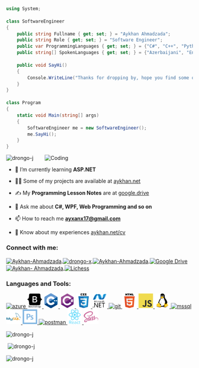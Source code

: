 ```csharp
using System;

class SoftwareEngineer
{
    public string Fullname { get; set; } = "Aykhan Ahmadzada";
    public string Role { get; set; } = "Software Engineer";
    public var ProgrammingLanguages { get; set; } = {"C#", "C++", "Python", "SQL", "JavaScript"};
    public string[] SpokenLanguages { get; set; } = {"Azerbaijani", "English"};

    public void SayHi()
    {
        Console.WriteLine("Thanks for dropping by, hope you find some of my work interesting.");
    }
}

class Program
{
    static void Main(string[] args)
    {
        SoftwareEngineer me = new SoftwareEngineer();
        me.SayHi();
    }
}
```

<img align="right" alt="Coding" width="400" src="https://flow.org/img/featurette-faster.gif">

<p align="left">
<img src="https://komarev.com/ghpvc/?username=drongo-j&label=Profile%20views&color=3EB810&style=flat" alt="drongo-j" />
</p>


- 🌱 I’m currently learning **ASP.NET**

- 👨‍💻 Some of my projects are available at [aykhan.net](https://aykhan.net)

- ✍️ My **Programming Lesson Notes** are at [google.drive](https://drive.google.com/drive/folders/1eJn4SfTfanRXA1tvElBTYA430reovZyJ?usp=sharing)

- 💬 Ask me about **C#, WPF, Web Programming and so on**

- 📫 How to reach me **ayxanx17@gmail.com**

- 📄 Know about my experiences [aykhan.net/cv](aykhan.net/cv)

<h3 align="left">Connect with me:</h3>
<p align="left">
<a href="https://aykhan.net" target="_blank">
  <img align="center" src="https://res.cloudinary.com/dbriqxpaa/image/upload/v1680096853/Logo/logo-xl-ico_qzbf7d.ico" margin="20" height="30" width="35" alt="Aykhan-Ahmadzada" />
</a>
<a href="https://www.leetcode.com/drongo-x" target="blank">
    <img align="center" src="https://raw.githubusercontent.com/rahuldkjain/github-profile-readme-generator/master/src/images/icons/Social/leet-code.svg" alt="drongo-x"                  height="30" width="40" />
</a>
<a href="https://youtube.com/@myprojects440" target="blank">
    <img align="center" src="https://raw.githubusercontent.com/rahuldkjain/github-profile-readme-generator/master/src/images/icons/Social/youtube.svg" alt="Aykhan-Ahmadzada"            height="30" width="40" />
</a>
<a href="https://drive.google.com/drive/u/0/folders/1eJn4SfTfanRXA1tvElBTYA430reovZyJ" target="_blank">
    <img align="center" src="https://media.aykhan.net/assets/icons/google-drive.svg" alt="Google Drive" height="30" width="40" />
</a>
<a href="https://linkedin.com/in/aykhan-ahmadzada-02998724b" target="blank">
    <img align="center" src="https://raw.githubusercontent.com/rahuldkjain/github-profile-readme-generator/master/src/images/icons/Social/linked-in-alt.svg" alt="Aykhan-                Ahmadzada" height="30" width="40" />
</a>
<a href="https://lichess.org/@/Ahmadzada-Aykhan" target="_blank">
    <img align="center" src="https://media.aykhan.net/assets/icons/lichess.png" alt="Lichess" height="40" width="40" />
</a>
</p>

<h3 align="left">Languages and Tools:</h3>
<p align="left"> <a href="https://azure.microsoft.com/en-in/" target="_blank" rel="noreferrer"> <img src="https://www.vectorlogo.zone/logos/microsoft_azure/microsoft_azure-icon.svg" alt="azure" width="40" height="40"/> </a> <a href="https://getbootstrap.com" target="_blank" rel="noreferrer"> <img src="https://raw.githubusercontent.com/devicons/devicon/master/icons/bootstrap/bootstrap-plain-wordmark.svg" alt="bootstrap" width="40" height="40"/> </a> <a href="https://www.w3schools.com/cpp/" target="_blank" rel="noreferrer"> <img src="https://raw.githubusercontent.com/devicons/devicon/master/icons/cplusplus/cplusplus-original.svg" alt="cplusplus" width="40" height="40"/> </a> <a href="https://www.w3schools.com/cs/" target="_blank" rel="noreferrer"> <img src="https://raw.githubusercontent.com/devicons/devicon/master/icons/csharp/csharp-original.svg" alt="csharp" width="40" height="40"/> </a> <a href="https://www.w3schools.com/css/" target="_blank" rel="noreferrer"> <img src="https://raw.githubusercontent.com/devicons/devicon/master/icons/css3/css3-original-wordmark.svg" alt="css3" width="40" height="40"/> </a> <a href="https://dotnet.microsoft.com/" target="_blank" rel="noreferrer"> <img src="https://raw.githubusercontent.com/devicons/devicon/master/icons/dot-net/dot-net-original-wordmark.svg" alt="dotnet" width="40" height="40"/> </a> <a href="https://git-scm.com/" target="_blank" rel="noreferrer"> <img src="https://www.vectorlogo.zone/logos/git-scm/git-scm-icon.svg" alt="git" width="40" height="40"/> </a> <a href="https://www.w3.org/html/" target="_blank" rel="noreferrer"> <img src="https://raw.githubusercontent.com/devicons/devicon/master/icons/html5/html5-original-wordmark.svg" alt="html5" width="40" height="40"/> </a> <a href="https://developer.mozilla.org/en-US/docs/Web/JavaScript" target="_blank" rel="noreferrer"> <img src="https://raw.githubusercontent.com/devicons/devicon/master/icons/javascript/javascript-original.svg" alt="javascript" width="40" height="40"/> </a> <a href="https://www.linux.org/" target="_blank" rel="noreferrer"> <img src="https://raw.githubusercontent.com/devicons/devicon/master/icons/linux/linux-original.svg" alt="linux" width="40" height="40"/> </a> <a href="https://www.microsoft.com/en-us/sql-server" target="_blank" rel="noreferrer"> <img src="https://www.svgrepo.com/show/303229/microsoft-sql-server-logo.svg" alt="mssql" width="40" height="40"/> </a> <a href="https://www.mysql.com/" target="_blank" rel="noreferrer"> <img src="https://raw.githubusercontent.com/devicons/devicon/master/icons/mysql/mysql-original-wordmark.svg" alt="mysql" width="40" height="40"/> </a> <a href="https://www.photoshop.com/en" target="_blank" rel="noreferrer"> <img src="https://raw.githubusercontent.com/devicons/devicon/master/icons/photoshop/photoshop-line.svg" alt="photoshop" width="40" height="40"/> </a> <a href="https://postman.com" target="_blank" rel="noreferrer"> <img src="https://www.vectorlogo.zone/logos/getpostman/getpostman-icon.svg" alt="postman" width="40" height="40"/> </a> <a href="https://reactjs.org/" target="_blank" rel="noreferrer"> <img src="https://raw.githubusercontent.com/devicons/devicon/master/icons/react/react-original-wordmark.svg" alt="react" width="40" height="40"/> </a> <a href="https://sass-lang.com" target="_blank" rel="noreferrer"> <img src="https://raw.githubusercontent.com/devicons/devicon/master/icons/sass/sass-original.svg" alt="sass" width="40" height="40"/> </a> </p>

<p><img align="center" src="https://github-readme-stats.vercel.app/api/top-langs?username=drongo-j&show_icons=true&locale=en&layout=compact&theme=tokyonight" alt="drongo-j" /></p>

<p>&nbsp;<img align="center" src="https://github-readme-stats.vercel.app/api?username=drongo-j&show_icons=true&locale=en&theme=tokyonight" alt="drongo-j" /></p>

<p><img align="center" src="https://github-readme-streak-stats.herokuapp.com/?user=drongo-j&theme=tokyonight" alt="drongo-j" /></p>


